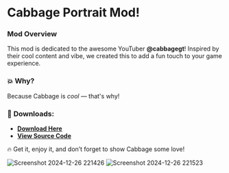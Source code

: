# Cabbage Portrait Mod!

### **Mod Overview**  
This mod is dedicated to the awesome YouTuber **@cabbagegt**! Inspired by their cool content and vibe, we created this to add a fun touch to your game experience.

### 💥 **Why?**  
Because Cabbage is *cool* — that's why!

### 🚀 **Downloads:**
- **[Download Here](https://github.com/developer-cody/Cabbage-Portrait/releases/tag/1.0.0)**  
- **[View Source Code](https://github.com/developer-cody/Cabbage-Portrait)**

🔥 Get it, enjoy it, and don’t forget to show Cabbage some love!

![Screenshot 2024-12-26 221426](https://github.com/user-attachments/assets/ebfec35c-51c1-4e86-a798-f79d84bc0dcd)
![Screenshot 2024-12-26 221523](https://github.com/user-attachments/assets/d7347b7a-8103-477c-aff2-23f4a5a2ddf4)
